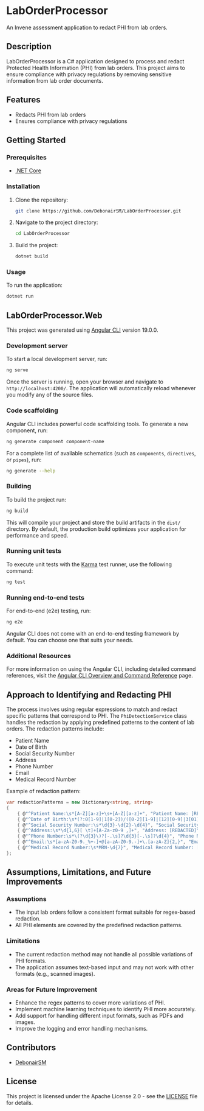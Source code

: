 # LabOrderProcessor

An Invene assessment application to redact PHI from lab orders.

## Description

LabOrderProcessor is a C# application designed to process and redact Protected Health Information (PHI) from lab orders. This project aims to ensure compliance with privacy regulations by removing sensitive information from lab order documents.

## Features

- Redacts PHI from lab orders
- Ensures compliance with privacy regulations

## Getting Started

### Prerequisites

- [.NET Core](https://dotnet.microsoft.com/download/dotnet-core)

### Installation

1. Clone the repository:

   ```sh
   git clone https://github.com/DebonairSM/LabOrderProcessor.git
   ```

2. Navigate to the project directory:

   ```sh
   cd LabOrderProcessor
   ```

3. Build the project:

   ```sh
   dotnet build
   ```

### Usage

To run the application:

```sh
dotnet run
```

## LabOrderProcessor.Web

This project was generated using [Angular CLI](https://github.com/angular/angular-cli) version 19.0.0.

### Development server

To start a local development server, run:

```bash
ng serve
```

Once the server is running, open your browser and navigate to `http://localhost:4200/`. The application will automatically reload whenever you modify any of the source files.

### Code scaffolding

Angular CLI includes powerful code scaffolding tools. To generate a new component, run:

```bash
ng generate component component-name
```

For a complete list of available schematics (such as `components`, `directives`, or `pipes`), run:

```bash
ng generate --help
```

### Building

To build the project run:

```bash
ng build
```

This will compile your project and store the build artifacts in the `dist/` directory. By default, the production build optimizes your application for performance and speed.

### Running unit tests

To execute unit tests with the [Karma](https://karma-runner.github.io) test runner, use the following command:

```bash
ng test
```

### Running end-to-end tests

For end-to-end (e2e) testing, run:

```bash
ng e2e
```

Angular CLI does not come with an end-to-end testing framework by default. You can choose one that suits your needs.

### Additional Resources

For more information on using the Angular CLI, including detailed command references, visit the [Angular CLI Overview and Command Reference](https://angular.dev/tools/cli) page.

## Approach to Identifying and Redacting PHI

The process involves using regular expressions to match and redact specific patterns that correspond to PHI. The `PhiDetectionService` class handles the redaction by applying predefined patterns to the content of lab orders. The redaction patterns include:

- Patient Name
- Date of Birth
- Social Security Number
- Address
- Phone Number
- Email
- Medical Record Number

Example of redaction pattern:

```csharp
var redactionPatterns = new Dictionary<string, string>
{
    { @"^Patient Name:\s*[A-Z][a-z]+\s+[A-Z][a-z]+", "Patient Name: [REDACTED]" },
    { @"^Date of Birth:\s*(?:0[1-9]|1[0-2])/([0-2][1-9]|[12][0-9]|3[01])/\d{4}", "Date of Birth: [REDACTED]" },
    { @"^Social Security Number:\s*\d{3}-\d{2}-\d{4}", "Social Security Number: [REDACTED]" },
    { @"^Address:\s*\d{1,6}[ \t]+[A-Za-z0-9 ,]+", "Address: [REDACTED]" },
    { @"^Phone Number:\s*\(?\d{3}\)?[-.\s]?\d{3}[-.\s]?\d{4}", "Phone Number: [REDACTED]" },
    { @"^Email:\s*[a-zA-Z0-9._%+-]+@[a-zA-Z0-9.-]+\.[a-zA-Z]{2,}", "Email: [REDACTED]" },
    { @"^Medical Record Number:\s*MRN-\d{7}", "Medical Record Number: [REDACTED]" }
};
```

## Assumptions, Limitations, and Future Improvements

### Assumptions

- The input lab orders follow a consistent format suitable for regex-based redaction.
- All PHI elements are covered by the predefined redaction patterns.

### Limitations

- The current redaction method may not handle all possible variations of PHI formats.
- The application assumes text-based input and may not work with other formats (e.g., scanned images).

### Areas for Future Improvement

- Enhance the regex patterns to cover more variations of PHI.
- Implement machine learning techniques to identify PHI more accurately.
- Add support for handling different input formats, such as PDFs and images.
- Improve the logging and error handling mechanisms.

## Contributors

- [DebonairSM](https://github.com/DebonairSM)

## License

This project is licensed under the Apache License 2.0 - see the [LICENSE](LICENSE) file for details.
```
